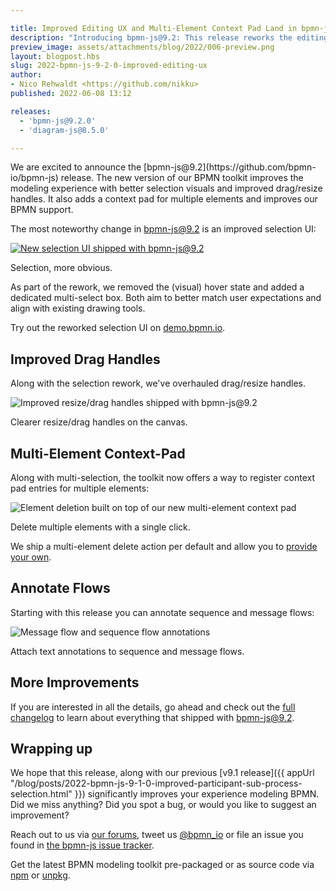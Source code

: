 ```yaml
---

title: Improved Editing UX and Multi-Element Context Pad Land in bpmn-js
description: "Introducing bpmn-js@9.2: This release reworks the editing experience, improving selection and drag/resize handles. It also adds a multi-element context pad and improves BPMN support."
preview_image: assets/attachments/blog/2022/006-preview.png
layout: blogpost.hbs
slug: 2022-bpmn-js-9-2-0-improved-editing-ux
author:
- Nico Rehwaldt <https://github.com/nikku>
published: 2022-06-08 13:12

releases:
  - 'bpmn-js@9.2.0'
  - 'diagram-js@8.5.0'

---
```


<p class="introduction">
  We are excited to announce the [bpmn-js@9.2](https://github.com/bpmn-io/bpmn-js) release. The new version of our BPMN toolkit improves the modeling experience with better selection visuals and improved drag/resize handles. It also adds a context pad for multiple elements and improves our BPMN support.
</p>

<!-- continue -->

The most noteworthy change in [bpmn-js@9.2](https://github.com/bpmn-io/bpmn-js/blob/develop/CHANGELOG.md#920) is an improved selection UI:

<div class="figure full-size">
  <a href="https://demo.bpmn.io/s/start">
    <img src="{{ assets }}/attachments/blog/2022/007-selection.gif" alt="New selection UI shipped with bpmn-js@9.2">
  </a>

  <p class="caption">
    Selection, more obvious.
  </p>
</div>

As part of the rework, we removed the (visual) hover state and added a dedicated multi-select
box. Both aim to better match user expectations and align with existing drawing tools.

Try out the reworked selection UI on [demo.bpmn.io](https://demo.bpmn.io/s/start).


## Improved Drag Handles

Along with the selection rework, we've overhauled drag/resize handles.

<div class="figure">
  <img src="{{ assets }}/attachments/blog/2022/007-drag-handles.gif" alt="Improved resize/drag handles shipped with bpmn-js@9.2">

  <p class="caption">
    Clearer resize/drag handles on the canvas.
  </p>
</div>


## Multi-Element Context-Pad

Along with multi-selection, the toolkit now offers a way to register context pad entries for multiple elements:

<div class="figure">
  <img src="{{ assets }}/attachments/blog/2022/007-deletion.gif" alt="Element deletion built on top of our new multi-element context pad">

  <p class="caption">
    Delete multiple elements with a single click.
  </p>
</div>

We ship a multi-element delete action per default and allow you to [provide your own](https://github.com/bpmn-io/bpmn-js/pull/1525).


## Annotate Flows

Starting with this release you can annotate sequence and message flows:

<div class="figure">
  <img src="{{ assets }}/attachments/blog/2022/007-annotations.png" alt="Message flow and sequence flow annotations">

  <p class="caption">
    Attach text annotations to sequence and message flows.
  </p>
</div>


## More Improvements

If you are interested in all the details, go ahead and check out the [full changelog](https://github.com/bpmn-io/bpmn-js/blob/develop/CHANGELOG.md#920) to learn about everything that shipped with bpmn-js@9.2.


## Wrapping up

We hope that this release, along with our previous [v9.1 release]({{ appUrl "/blog/posts/2022-bpmn-js-9-1-0-improved-participant-sub-process-selection.html" }}) significantly improves your experience modeling BPMN. Did we miss anything? Did you spot a bug, or would you like to suggest an improvement?

Reach out to us via [our forums](https://forum.bpmn.io/), tweet us [@bpmn_io](https://twitter.com/bpmn_io) or file an issue you found in [the bpmn-js issue tracker](https://github.com/bpmn-io/bpmn-js/issues).

Get the latest BPMN modeling toolkit pre-packaged or as source code via [npm](https://www.npmjs.com/package/bpmn-js) or [unpkg](https://unpkg.com/bpmn-js/).
